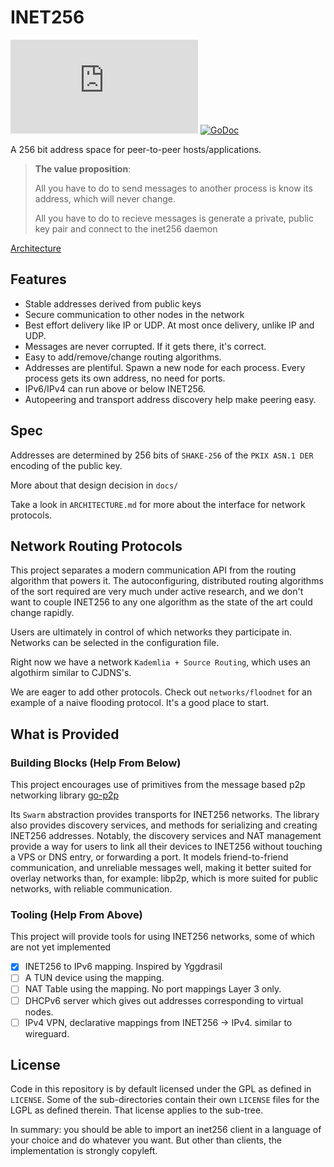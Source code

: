 # INET256

![Matrix](https://img.shields.io/matrix/inet256:matrix.org?label=%23inet256%3Amatrix.org&logo=matrix)
[![GoDoc](https://godoc.org/github.com/inet256/inet256?status.svg)](http://godoc.org/github.com/inet256/inet256)

A 256 bit address space for peer-to-peer hosts/applications.

> **The value proposition**:
>
> All you have to do to send messages to another process is know its address, which will never change.
>
> All you have to do to recieve messages is generate a private, public key pair and connect to the inet256 daemon

[Architecture](./ARCHITECTURE.md)

## Features
- Stable addresses derived from public keys
- Secure communication to other nodes in the network
- Best effort delivery like IP or UDP. At most once delivery, unlike IP and UDP.
- Messages are never corrupted. If it gets there, it's correct.
- Easy to add/remove/change routing algorithms.
- Addresses are plentiful. Spawn a new node for each process. Every process gets its own address, no need for ports.
- IPv6/IPv4 can run above or below INET256.
- Autopeering and transport address discovery help make peering easy.

## Spec
Addresses are determined by 256 bits of `SHAKE-256` of the `PKIX ASN.1 DER` encoding of the public key.

More about that design decision in `docs/`

Take a look in `ARCHITECTURE.md` for more about the interface for network protocols.

## Network Routing Protocols
This project separates a modern communication API from the routing algorithm that powers it.
The autoconfiguring, distributed routing algorithms of the sort required are very much under active research, and we don't want to couple INET256 to any one algorithm as the state of the art could change rapidly.

Users are ultimately in control of which networks they participate in.
Networks can be selected in the configuration file.

Right now we have a network `Kademlia + Source Routing`, which uses an algothirm similar to CJDNS's.

We are eager to add other protocols.
Check out `networks/floodnet` for an example of a naive flooding protocol.
It's a good place to start.

## What is Provided
### Building Blocks (Help From Below)

This project encourages use of primitives from the message based p2p networking library [go-p2p](https://github.com/brendoncarroll/go-p2p)

Its `Swarm` abstraction provides transports for INET256 networks.
The library also provides discovery services, and methods for serializing and creating INET256 addresses.
Notably, the discovery services and NAT management provide a way for users to link all their devices to INET256 without touching a VPS or DNS entry, or forwarding a port.
It models friend-to-friend communication, and unreliable messages well, making it better suited for overlay networks than, for example: libp2p, which is more suited for public networks, with reliable communication.

### Tooling (Help From Above)
This project will provide tools for using INET256 networks, some of which are not yet implemented

- [x] INET256 to IPv6 mapping. Inspired by Yggdrasil
- [ ] A TUN device using the mapping.
- [ ] NAT Table using the mapping. No port mappings Layer 3 only.
- [ ] DHCPv6 server which gives out addresses corresponding to virtual nodes.
- [ ] IPv4 VPN, declarative mappings from INET256 -> IPv4. similar to wireguard.

## License
Code in this repository is by default licensed under the GPL as defined in `LICENSE`.
Some of the sub-directories contain their own `LICENSE` files for the LGPL as defined therein.
That license applies to the sub-tree.

In summary: you should be able to import an inet256 client in a language of your choice and do whatever you want.
But other than clients, the implementation is strongly copyleft.
